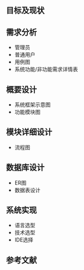 ## 目标及现状
## 需求分析
- 管理员
- 普通用户
- 用例图
- 系统功能/非功能需求详情表
## 概要设计
- 系统框架示意图
- 功能模块图
## 模块详细设计
- 流程图
## 数据库设计
- ER图
- 数据表设计
## 系统实现
- 语言选型
- 技术选型
- IDE选择
## 参考文献
